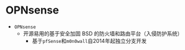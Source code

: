 # OPNsense

* `OPNsense`
  * 开源易用的基于安全加固 BSD 的防火墙和路由平台（入侵防护系统）
    * 基于`pfSense`和`m0n0wall`自2014年起独立分支开发
